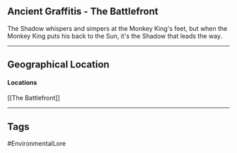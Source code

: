 ## Ancient Graffitis - The Battlefront
The Shadow whispers and simpers at the Monkey King's feet, but when the Monkey King puts his back to the Sun, it's the Shadow that leads the way.

---
## Geographical Location
#### Locations
[[The Battlefront]]

---
## Tags
#EnvironmentalLore